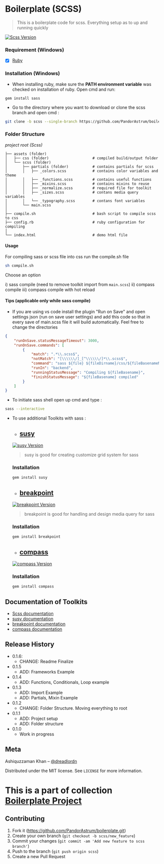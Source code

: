 # Boilerplate (**SCSS**)
> This is a boilerplate code for scss. Everything setup as to up and running quickly 


[![Scss Version][scss-image]][scss-url]
### Requirement (Windows)
- [x] [Ruby](https://rubyinstaller.org/) 

### Installation (Windows)
* When installing ruby, make sure the **PATH environment variable** was checked on installation of ruby. Open cmd and run:

```bash
gem install sass
```

* Go to the directory where you want to download or clone the scss branch and open cmd :

```bash
git clone -b scss --single-branch https://github.com/PandorAstrum/boilerplate.git
```

### Folder Structure
*project root (Scss)*

    ├── assets (folder)                     
    │   ├── css (folder)                    # compiled build/output folder
    │   └── scss (folder)
    │       ├── partials (folder)           # contains partials for scss
    │       │   ├── _colors.scss            # contains color variables and theme
    │       │   ├── _functions.scss         # contains useful functions
    │       │   ├── _mixins.scss            # contains mixins to reuse
    │       │   ├── _normalize.scss         # required file for toolkit
    │       │   ├── _sizes.scss             # contans media query variables
    │       │   └── _typography.scss        # contans font variables
    │       └── main.scss           
    │
    ├── compile.sh                          # bash script to compile scss to css
    ├── config.rb                           # ruby configuration for compiling
    │
    └── index.html                          # demo html file 

#### Usage
For compiling sass or scss file into css run the compile.sh file

```bash
sh compile.sh
```
Choose an option
 
 i) sass compile (need to remove toolkit import from ```main.scss```)
 ii) compass compile
 iii) compass compile with hot reload

#### Tips (applicable only while sass compile)
* If you are using vs code install the plugin "Run on Save" and open settings json (run on save user settings) and add this code so that
in every save of main.scss file it will build automatically.
Feel free to change the directories

```json
{
    "runOnSave.statusMessageTimeout": 3000,
    "runOnSave.commands": [
        {
            "match": ".*\\.scss$",
            "notMatch": "[\\\\\\/]_[^\\\\\\/]*\\.scss$",
            "command": "sass ${file} ${fileDirname}/css/${fileBasenameNoExtension}.css",
            "runIn": "backend",
            "runningStatusMessage": "Compiling ${fileBasename}",
            "finishStatusMessage": "${fileBasename} compiled"
        }
    ]
}
```

* To initiate sass shell open up cmd and type :
```bash
sass --interactive
```

* To use additional Toolkits with sass :
   
    * ## [susy][susy-url]
    [![susy Version][susy-image]][susy-url]
    > susy is good for creating customize grid system for sass
    
    ### Installation

    ```bash
    gem install susy
    ```
    
    * ## [breakpoint][breakpoint-url]
    [![breakpoint Version][breakpoint-image]][breakpoint-url]
    > breakpoint is good for handling and design media query for sass
    
    ### Installation

    ```bash
    gem install breakpoint
    ```
    
    * ## [compass][compass-url]
    [![compass Version][compass-image]][compass-url]
    > 

    ### Installation

    ```bash
    gem install compass
    ```

## Documentation of Toolkits
* [Scss documentation](https://sass-lang.com/documentation/syntax/structure)
* [susy documentation](https://www.oddbird.net/susy/docs/config.html)
* [breakpoint documentation](https://github.com/at-import/breakpoint/wiki/Installation#using-breakpoint)
* [compass documentation](http://compass-style.org/help/documentation/command-line/)

## Release History
* 0.1.6:
    * CHANGE: Readme Finalize
* 0.1.5
    * ADD: Frameworks Example
* 0.1.4
    * ADD: Functions, Conditionals, Loop example 
* 0.1.3
    * ADD: Import Example
    * ADD: Partials, Mixin Example
* 0.1.2
    * CHANGE: Folder Structure. Moving everything to root
* 0.1.1
    * ADD: Project setup
    * ADD: Folder structure
* 0.1.0
    * Work in progress

## Meta

Ashiquzzaman Khan – [@dreadlordn](https://twitter.com/dreadlordn)

Distributed under the MIT license. See ``LICENSE`` for more information.

# This is a part of collection [Boilerplate Project](https://github.com/PandorAstrum/boilerplate.git)

## Contributing

1. Fork it (<https://github.com/PandorAstrum/boilerplate.git>)
2. Create your own branch (`git checkout -b scss/new_feature`)
3. Commit your changes (`git commit -am 'Add new feature to scss branch'`)
4. Push to the branch (`git push origin scss`)
5. Create a new Pull Request

<!-- Markdown link & img dfn's -->

[scss-image]: https://img.shields.io/badge/Sass-3.7.4-yellow.svg?style=for-the-badge&logo=sass
[scss-url]: https://www.npmjs.com/
[susy-image]: https://img.shields.io/badge/susy-2.2.14-yellow.svg?style=for-the-badge&logo=susy
[susy-url]: https://www.oddbird.net/susy/
[breakpoint-image]: https://img.shields.io/badge/breakpoint-2.7.1-yellow.svg?style=for-the-badge&logo=breakpoint
[breakpoint-url]: http://breakpoint-sass.com/
[compass-image]: https://img.shields.io/badge/compass-1.0.3-yellow.svg?style=for-the-badge&logo=compass
[compass-url]: http://compass-style.org/